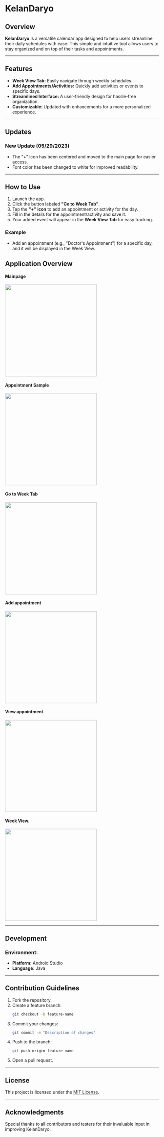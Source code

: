 # KelanDaryo

## Overview
**KelanDaryo** is a versatile calendar app designed to help users streamline their daily schedules with ease. This simple and intuitive tool allows users to stay organized and on top of their tasks and appointments.

---

## Features
- **Week View Tab:** Easily navigate through weekly schedules.
- **Add Appointments/Activities:** Quickly add activities or events to specific days.
- **Streamlined Interface:** A user-friendly design for hassle-free organization.
- **Customizable:** Updated with enhancements for a more personalized experience.

---

## Updates

### New Update (05/29/2023)
- The "+" icon has been centered and moved to the main page for easier access.
- Font color has been changed to white for improved readability.

---

## How to Use
1. Launch the app.
2. Click the button labeled **"Go to Week Tab"**.
3. Tap the **"+" icon** to add an appointment or activity for the day.
4. Fill in the details for the appointment/activity and save it.
5. Your added event will appear in the **Week View Tab** for easy tracking.

### Example
- Add an appointment (e.g., "Doctor's Appointment") for a specific day, and it will be displayed in the Week View.

## Application Overview

#### Mainpage

<img src = "https://github.com/margiecaina/kelandaryo/assets/73752427/b2329ee7-178e-47c7-85e1-3135cac23b35" width= "300">



#### Appointment Sample

<img src = "https://github.com/margiecaina/kelandaryo/assets/73752427/deec2f32-2597-4fce-b01e-2c6bc308a9fc" width= "300">



#### Go to Week Tab

<img src="https://github.com/margiecaina/kelandaryo/assets/73752427/e94cf8be-a5d2-4bc6-923b-ef5b17940683" width="300">



#### Add appointment

<img src="https://github.com/margiecaina/kelandaryo/assets/73752427/1e63dee1-d5e9-4048-adc7-22ef8c9ccfe5" width="300">



#### View appointment

<img src="https://github.com/margiecaina/kelandaryo/assets/73752427/99b273b8-149d-444b-8397-feed22f77f4d" width="300">



#### Week View. 

<img src="https://github.com/margiecaina/kelandaryo/assets/73752427/b8d85364-eec4-4b5d-9799-6d6675f84c00" width="300">

---

## Development

### Environment:
- **Platform:** Android Studio
- **Language:** Java

---

## Contribution Guidelines
1. Fork the repository.
2. Create a feature branch:
   ```bash
   git checkout -b feature-name
   ```
3. Commit your changes:
   ```bash
   git commit -m "Description of changes"
   ```
4. Push to the branch:
   ```bash
   git push origin feature-name
   ```
5. Open a pull request.

---

## License
This project is licensed under the [MIT License](LICENSE).

---

## Acknowledgments
Special thanks to all contributors and testers for their invaluable input in improving KelanDaryo.
